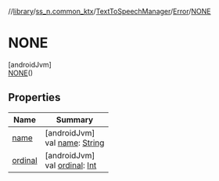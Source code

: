 //[library](../../../../../index.md)/[ss_n.common_ktx](../../../index.md)/[TextToSpeechManager](../../index.md)/[Error](../index.md)/[NONE](index.md)

# NONE

[androidJvm]\
[NONE](index.md)()

## Properties

| Name | Summary |
|---|---|
| [name](index.md#-372974862%2FProperties%2F-435046686) | [androidJvm]<br>val [name](index.md#-372974862%2FProperties%2F-435046686): [String](https://kotlinlang.org/api/latest/jvm/stdlib/kotlin/-string/index.html) |
| [ordinal](index.md#-739389684%2FProperties%2F-435046686) | [androidJvm]<br>val [ordinal](index.md#-739389684%2FProperties%2F-435046686): [Int](https://kotlinlang.org/api/latest/jvm/stdlib/kotlin/-int/index.html) |

